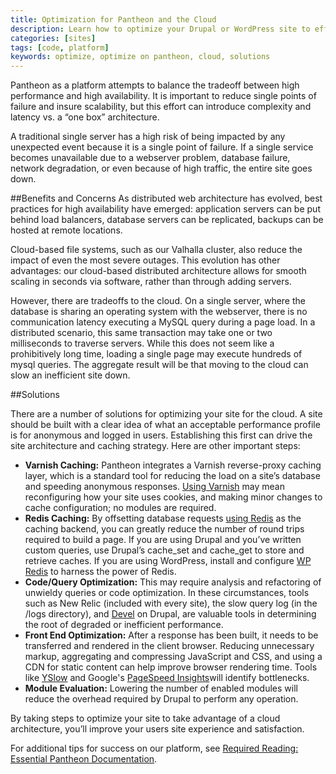 ```yaml
---
title: Optimization for Pantheon and the Cloud
description: Learn how to optimize your Drupal or WordPress site to efficiently function on Pantheon's cloud.  
categories: [sites]
tags: [code, platform]
keywords: optimize, optimize on pantheon, cloud, solutions
---
```

Pantheon as a platform attempts to balance the tradeoff between high performance and high availability. It is important to reduce single points of failure and insure scalability, but this effort can introduce complexity and latency vs. a “one box” architecture.  

A traditional single server has a high risk of being impacted by any unexpected event because it is a single point of failure. If a single service becomes unavailable due to a webserver problem, database failure, network degradation, or even because of high traffic, the entire site goes down.  


##Benefits and Concerns
As distributed web architecture has evolved, best practices for high availability have emerged: application servers can be put behind load balancers, database servers can be replicated, backups can be hosted at remote locations.

Cloud-based file systems, such as our Valhalla cluster, also reduce the impact of even the most severe outages. This evolution has other advantages: our cloud-based distributed architecture allows for smooth scaling in seconds via software, rather than through adding servers.  

However, there are tradeoffs to the cloud. On a single server, where the database is sharing an operating system with the webserver, there is no communication latency executing a MySQL query during a page load. In a distributed scenario, this same transaction may take one or two milliseconds to traverse servers. While this does not seem like a prohibitively long time, loading a single page may execute hundreds of mysql queries. The aggregate result will be that moving to the cloud can slow an inefficient site down.  

##Solutions

There are a number of solutions for optimizing your site for the cloud. A site should be built with a clear idea of what an acceptable performance profile is for anonymous and logged in users. Establishing this first can drive the site architecture and caching strategy. Here are other important steps:

- **Varnish Caching:** Pantheon integrates a Varnish reverse-proxy caching layer, which is a standard tool for reducing the load on a site’s database and speeding anonymous responses. [Using Varnish](/docs/varnish) may mean reconfiguring how your site uses cookies, and making minor changes to cache configuration; no modules are required.
- **Redis Caching:** By offsetting database requests [using Redis](/docs/redis) as the caching backend, you can greatly reduce the number of round trips required to build a page. If you are using Drupal and you’ve written custom queries, use Drupal’s cache\_set and cache\_get to store and retrieve caches. If you are using WordPress, install and configure [WP Redis](https://wordpress.org/plugins/wp-redis/ "WP Redis plugin by Pantheon") to harness the power of Redis.
- **Code/Query Optimization:** This may require analysis and refactoring of unwieldy queries or code optimization. In these circumstances, tools such as New Relic (included with every site), the slow query log (in the /logs directory), and [Devel](https://drupal.org/project/devel) on Drupal, are valuable tools in determining the root of degraded or inefficient performance.
- **Front End Optimization:** After a response has been built, it needs to be transferred and rendered in the client browser. Reducing unnecessary markup, aggregating and compressing JavaScript and CSS, and using a CDN for static content can help improve browser rendering time. Tools like [YSlow](http://yslow.org/) and Google's [PageSpeed Insights](https://developers.google.com/speed/pagespeed/insights)will identify bottlenecks.
- **Module Evaluation:** Lowering the number of enabled modules will reduce the overhead required by Drupal to perform any operation.

By taking steps to optimize your site to take advantage of a cloud architecture, you’ll improve your users site experience and satisfaction.

For additional tips for success on our platform, see [Required Reading: Essential Pantheon Documentation](/docs/required-reading).
